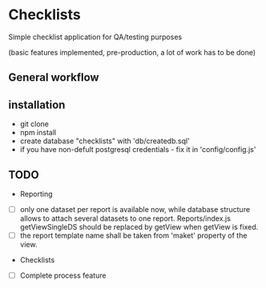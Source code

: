 # Checklists
Simple checklist application for QA/testing purposes

(basic features implemented, pre-production, a lot of work has to be done)

## General workflow


## installation

* git clone
* npm install
* create database "checklists" with 'db/createdb.sql'
* if you have non-defult postgresql credentials - fix it in 'config/config.js'


## TODO
* Reporting
- [ ] only one dataset per report is available now, while database structure allows to attach several datasets to one report. Reports/index.js getViewSingleDS should be replaced by getView when getView is fixed.
- [ ] the report template name shall be taken from 'maket' property of the view.

* Checklists
- [ ] Complete process feature
